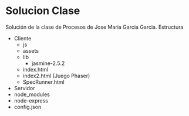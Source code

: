 # Solucion Clase
Solución de la clase de Procesos de Jose Maria Garcia Garcia.
 Estructura
 * Cliente
    * js
    * assets
    * lib
        * jasmine-2.5.2
    * index.html
    * index2.html (Juego Phaser)
    * SpecRunner.html
 * Servidor
 * node_modules
 * node-express
 * config.json